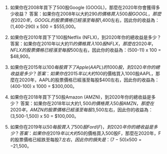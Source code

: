 

1. 如果你在2008年買下了500股Google (GOOGL)，那麼在2020年你會獲得多少收益？
答案：如果你在2008年以大約$290的價格買入500股GOOGL，那麼在2020年，GOOGL的股票價格已經漲至每股$1,400左右，因此你的收益為：(1,400-290) x 500 = $555,000。

2. 如果你在2010年買下了100股Netflix (NFLX)，到2020年你的總收益是多少？
答案：如果你在2010年以大約$11的價格買入100股NFLX，那麼在2020年，NFLX的股票價格已經漲至每股$500左右，因此你的收益為：(500-11) x 100 = $48,900。

3. 如果你在2015年以$100每股買下了Apple (AAPL)的1000股，到2020年你的總收益是多少？
答案：如果你在2015年以大約$100的價格買入1000股AAPL，那麼在2020年，AAPL的股票價格已經漲至每股$400左右，因此你的收益為：(400-100) x 1000 = $300,000。

4. 如果你在2018年買下了50股Amazon (AMZN)，到2020年你的總收益是多少？
答案：如果你在2018年以大約$1,500的價格買入50股AMZN，那麼在2020年，AMZN的股票價格已經漲至每股$3,500左右，因此你的收益為：(3,500-1,500) x 50 = $100,000。

5. 如果你在2019年以$50每股買入了500股Ford (F)，到2020年你的總收益是多少？
答案：如果你在2019年以大約$50的價格買入500股F，那麼在2020年，F的股票價格已經跌至每股$7左右，因此你的損失是：(7-50) x 500 = -$21,500。